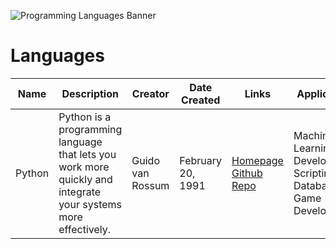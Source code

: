 ![Programming Languages Banner](https://user-images.githubusercontent.com/69996843/178092319-5dc63ad1-2fb9-4260-9e5a-eb63f79cbeb0.png)

# Languages
|Name  |Description| Creator          | Date Created    |Links |Applications|
|------|-----------|------------------|-----------------|----- |--------------------
|Python|Python is a programming language that lets you work more quickly and integrate your systems more effectively.| Guido van Rossum |February 20, 1991|[Homepage](https://www.python.org/) [Github Repo](https://github.com/python/cpython)|Machine Learning, Web Development, Scripting, Databases, Game Developement|
